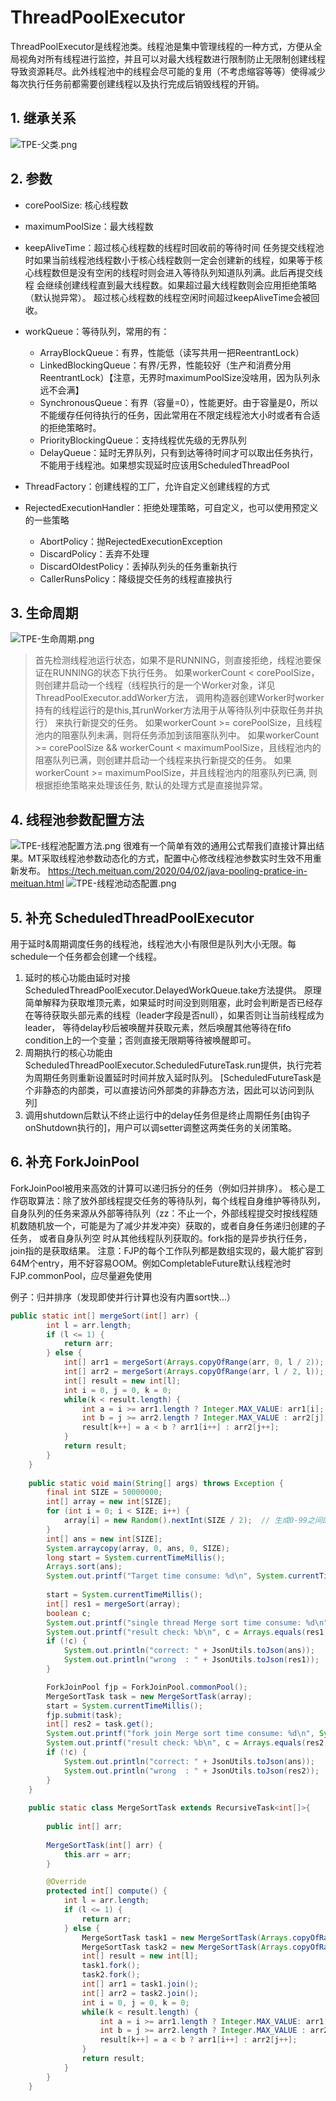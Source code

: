 # ThreadPoolExecutor
ThreadPoolExecutor是线程池类。线程池是集中管理线程的一种方式，方便从全局视角对所有线程进行监控，并且可以对最大线程数进行限制防止无限制创建线程导致资源耗尽。此外线程池中的线程会尽可能的复用（不考虑缩容等等）使得减少每次执行任务前都需要创建线程以及执行完成后销毁线程的开销。

## 1. 继承关系
![TPE-父类.png](..%2Fimage%2FTPE-%E7%88%B6%E7%B1%BB.png)

## 2. 参数
- corePoolSize: 核心线程数
- maximumPoolSize：最大线程数
- keepAliveTime：超过核心线程数的线程时回收前的等待时间
  任务提交线程池时如果当前线程池线程数小于核心线程数则一定会创建新的线程，如果等于核心线程数但是没有空闲的线程时则会进入等待队列知道队列满。此后再提交线程
  会继续创建线程直到最大线程数。如果超过最大线程数则会应用拒绝策略（默认抛异常）。
  超过核心线程数的线程空闲时间超过keepAliveTime会被回收。

- workQueue：等待队列，常用的有：
    - ArrayBlockQueue：有界，性能低（读写共用一把ReentrantLock）
    - LinkedBlockingQueue：有界/无界，性能较好（生产和消费分用ReentrantLock）【注意，无界时maximumPoolSize没啥用，因为队列永远不会满】
    - SynchronousQueue：有界（容量=0），性能更好。由于容量是0，所以不能缓存任何待执行的任务，因此常用在不限定线程池大小时或者有合适的拒绝策略时。
    - PriorityBlockingQueue：支持线程优先级的无界队列
    - DelayQueue：延时无界队列，只有到达等待时间才可以取出任务执行，不能用于线程池。如果想实现延时应该用ScheduledThreadPool
- ThreadFactory：创建线程的工厂，允许自定义创建线程的方式
- RejectedExecutionHandler：拒绝处理策略，可自定义，也可以使用预定义的一些策略
    - AbortPolicy：抛RejectedExecutionException
    - DiscardPolicy：丢弃不处理
    - DiscardOldestPolicy：丢掉队列头的任务重新执行
    - CallerRunsPolicy：降级提交任务的线程直接执行

## 3. 生命周期
![TPE-生命周期.png](..%2Fimage%2FTPE-%E7%94%9F%E5%91%BD%E5%91%A8%E6%9C%9F.png)

> 首先检测线程池运行状态，如果不是RUNNING，则直接拒绝，线程池要保证在RUNNING的状态下执行任务。
如果workerCount < corePoolSize，则创建并启动一个线程（线程执行的是一个Worker对象，详见ThreadPoolExecutor.addWorker方法，
调用构造器创建Worker时worker持有的线程运行的是this,其runWorker方法用于从等待队列中获取任务并执行） 来执行新提交的任务。
如果workerCount >= corePoolSize，且线程池内的阻塞队列未满，则将任务添加到该阻塞队列中。
如果workerCount >= corePoolSize && workerCount < maximumPoolSize，且线程池内的阻塞队列已满，则创建并启动一个线程来执行新提交的任务。
如果workerCount >= maximumPoolSize，并且线程池内的阻塞队列已满, 则根据拒绝策略来处理该任务, 默认的处理方式是直接抛异常。

## 4. 线程池参数配置方法
![TPE-线程池配置方法.png](..%2Fimage%2FTPE-%E7%BA%BF%E7%A8%8B%E6%B1%A0%E9%85%8D%E7%BD%AE%E6%96%B9%E6%B3%95.png)
很难有一个简单有效的通用公式帮我们直接计算出结果。MT采取线程池参数动态化的方式，配置中心修改线程池参数实时生效不用重新发布。
https://tech.meituan.com/2020/04/02/java-pooling-pratice-in-meituan.html
![TPE-线程池动态配置.png](..%2Fimage%2FTPE-%E7%BA%BF%E7%A8%8B%E6%B1%A0%E5%8A%A8%E6%80%81%E9%85%8D%E7%BD%AE.png)

## 5. 补充 ScheduledThreadPoolExecutor
用于延时&周期调度任务的线程池，线程池大小有限但是队列大小无限。每schedule一个任务都会创建一个线程。
1. 延时的核心功能由延时对接ScheduledThreadPoolExecutor.DelayedWorkQueue.take方法提供。
原理简单解释为获取堆顶元素，如果延时时间没到则阻塞，此时会判断是否已经存在等待获取头部元素的线程（leader字段是否null），如果否则让当前线程成为leader，
等待delay秒后被唤醒并获取元素，然后唤醒其他等待在fifo condition上的一个变量；否则直接无限期等待被唤醒即可。
2. 周期执行的核心功能由ScheduledThreadPoolExecutor.ScheduledFutureTask.run提供，执行完若为周期任务则重新设置延时时间并放入延时队列。
[ScheduledFutureTask是个非静态的内部类，可以直接访问外部类的非静态方法，因此可以访问到队列]
3. 调用shutdown后默认不终止运行中的delay任务但是终止周期任务[由钩子onShutdown执行的]，用户可以调setter调整这两类任务的关闭策略。

## 6. 补充 ForkJoinPool
ForkJoinPool被用来高效的计算可以递归拆分的任务（例如归并排序）。
核心是工作窃取算法：除了放外部线程提交任务的等待队列，每个线程自身维护等待队列，
自身队列的任务来源从外部等待队列（zz：不止一个，外部线程提交时按线程随机数随机放一个，可能是为了减少并发冲突）获取的，或者自身任务递归创建的子任务，
或者自身队列空 时从其他线程队列获取的。fork指的是异步执行任务，join指的是获取结果。
注意：FJP的每个工作队列都是数组实现的，最大能扩容到64M个entry，用不好容易OOM。例如CompletableFuture默认线程池时FJP.commonPool，应尽量避免使用

例子：归并排序（发现即使并行计算也没有内置sort快...）
```java
public static int[] mergeSort(int[] arr) {
        int l = arr.length;
        if (l <= 1) {
            return arr;
        } else {
            int[] arr1 = mergeSort(Arrays.copyOfRange(arr, 0, l / 2));
            int[] arr2 = mergeSort(Arrays.copyOfRange(arr, l / 2, l));
            int[] result = new int[l];
            int i = 0, j = 0, k = 0;
            while(k < result.length) {
                int a = i >= arr1.length ? Integer.MAX_VALUE: arr1[i];
                int b = j >= arr2.length ? Integer.MAX_VALUE : arr2[j];
                result[k++] = a < b ? arr1[i++] : arr2[j++];
            }
            return result;
        }
    }
    
    public static void main(String[] args) throws Exception {
        final int SIZE = 50000000;
        int[] array = new int[SIZE];
        for (int i = 0; i < SIZE; i++) {
            array[i] = new Random().nextInt(SIZE / 2);  // 生成0-99之间的随机数
        }
        int[] ans = new int[SIZE];
        System.arraycopy(array, 0, ans, 0, SIZE);
        long start = System.currentTimeMillis();
        Arrays.sort(ans);
        System.out.printf("Target time consume: %d\n", System.currentTimeMillis() - start);
        
        start = System.currentTimeMillis();
        int[] res1 = mergeSort(array);
        boolean c;
        System.out.printf("single thread Merge sort time consume: %d\n", System.currentTimeMillis() - start);
        System.out.printf("result check: %b\n", c = Arrays.equals(res1, ans));
        if (!c) {
            System.out.println("correct: " + JsonUtils.toJson(ans));
            System.out.println("wrong  : " + JsonUtils.toJson(res1));
        }

        ForkJoinPool fjp = ForkJoinPool.commonPool();
        MergeSortTask task = new MergeSortTask(array);
        start = System.currentTimeMillis();
        fjp.submit(task);
        int[] res2 = task.get();
        System.out.printf("fork join Merge sort time consume: %d\n", System.currentTimeMillis() - start);
        System.out.printf("result check: %b\n", c = Arrays.equals(res2, ans));
        if (!c) {
            System.out.println("correct: " + JsonUtils.toJson(ans));
            System.out.println("wrong  : " + JsonUtils.toJson(res2));
        }
    }
    
    public static class MergeSortTask extends RecursiveTask<int[]>{
        
        public int[] arr;
        
        MergeSortTask(int[] arr) {
            this.arr = arr;
        }

        @Override
        protected int[] compute() {
            int l = arr.length;
            if (l <= 1) {
                return arr;
            } else {
                MergeSortTask task1 = new MergeSortTask(Arrays.copyOfRange(arr, 0, l / 2));
                MergeSortTask task2 = new MergeSortTask(Arrays.copyOfRange(arr, l / 2, l));
                int[] result = new int[l];
                task1.fork();
                task2.fork();
                int[] arr1 = task1.join();
                int[] arr2 = task2.join();
                int i = 0, j = 0, k = 0;
                while(k < result.length) {
                    int a = i >= arr1.length ? Integer.MAX_VALUE: arr1[i];
                    int b = j >= arr2.length ? Integer.MAX_VALUE : arr2[j];
                    result[k++] = a < b ? arr1[i++] : arr2[j++];
                }
                return result;
            }
        }
    }
```
